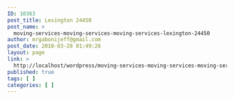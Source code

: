 ```yaml
---
ID: 10363
post_title: Lexington 24450
post_name: >
  moving-services-moving-services-moving-services-lexington-24450
author: mrgabonijeff@gmail.com
post_date: 2018-03-28 01:49:26
layout: page
link: >
  http://localhost/wordpress/moving-services-moving-services-moving-services-lexington-24450/
published: true
tags: [ ]
categories: [ ]
---
```

